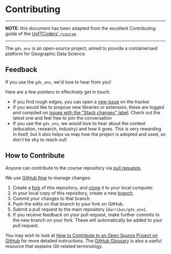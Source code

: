 # Contributing

---
**NOTE**: this document has been adapted from the excellent Contributing
guide of the [UofTCoders' `rcourse`](https://github.com/UofTCoders/rcourse/blob/master/CONTRIBUTING.md).

---

The `gds_env` is an open-source project, aimed to provide a containerised platform for Geographic Data Science. 

## Feedback

If you use the `gds_env`, we'd love to hear from you!

Here are a few pointers to effectively get in touch:

- If you find rough edges, you can open a [new issue](https://github.com/darribas/gds_env/issues/new/choose) on the tracker
- If you would like to propose new libraries or extension, these are logged and compiled on [issues with the "Stack changes" label](https://github.com/darribas/gds_env/issues?q=is%3Aissue+label%3A%22Stack+changes%22+). Check out the latest one and feel free to join the conversation
- If you use the `gds_env`, we would love to hear about the context (education, research, industry) and how it goes. This is very rewarding in itself, but it also helps us map how the project is adopted and used, so don't be shy to reach out!

## How to Contribute

Anyone can contribute to the course repository via [pull requests](https://docs.github.com/en/github/collaborating-with-issues-and-pull-requests/about-pull-requests).

We use [GitHub flow](https://guides.github.com/introduction/flow/) to manage changes:

1. Create a [fork](https://help.github.com/articles/fork-a-repo/) of this repository, and [clone](https://help.github.com/articles/cloning-a-repository/) it to your local computer.
2. In your local copy of this repository, create a new [branch](https://help.github.com/articles/about-branches/).
3. Commit your changes to that branch.
4. Push the edits on that branch to your fork on GitHub.
5. Submit a pull request to the main repository (`darribas/gds_env`).
6. If you receive feedback on your pull request, make further commits to the new branch on your fork. These will automatically be added to your pull request. 

You may wish to look at [How to Contribute to an Open Source Project on GitHub](https://egghead.io/courses/how-to-contribute-to-an-open-source-project-on-github)
for more detailed instructions. The [GitHub Glossary](https://help.github.com/articles/github-glossary/) is also a useful resource that explains
Git-related terminology. 
